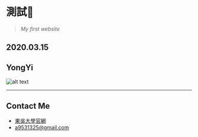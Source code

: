 # 測試🤪
> *My first website*

## 2020.03.15
## YongYi
![alt text](https://i.imgur.com/NLAwmC4.png) 
***
## Contact Me
* [東吳大學官網](http://www.scu.edu.tw/)
* <a9531325@gmail.com>
